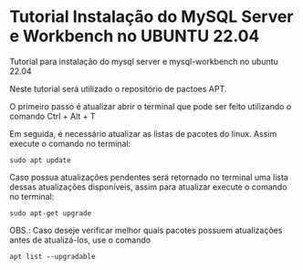 # Tutorial Instalação do MySQL Server e Workbench no UBUNTU 22.04
Tutorial para instalação do mysql server e mysql-workbench no ubuntu 22.04

Neste tutorial será utilizado o repositório de pactoes APT.

O primeiro passo é atualizar abrir o terminal que pode ser feito utilizando o comando Ctrl + Alt + T

Em seguida, é necessário atualizar as listas de pacotes do linux. Assim execute o comando no terminal:

```sudo apt update```

Caso possua atualizações pendentes será retornado no terminal uma lista dessas atualizações disponíveis, assim para atualizar execute o comando no terminal:

```sudo apt-get upgrade```

OBS.: Caso deseje verificar melhor quais pacotes possuem atualizações antes de atualizá-los, use o comando 

```apt list --upgradable```
